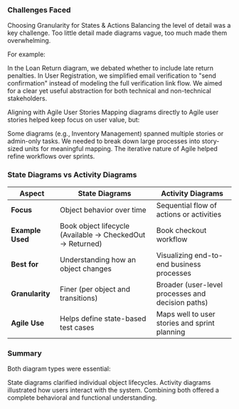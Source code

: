 ### Challenges Faced 

Choosing Granularity for States & Actions
Balancing the level of detail was a key challenge. Too little detail made diagrams vague, too much made them overwhelming.

For example:

In the Loan Return diagram, we debated whether to include late return penalties.
In User Registration, we simplified email verification to "send confirmation" instead of modeling the full verification link flow.
We aimed for a clear yet useful abstraction for both technical and non-technical stakeholders.

Aligning with Agile User Stories
Mapping diagrams directly to Agile user stories helped keep focus on user value, but:

Some diagrams (e.g., Inventory Management) spanned multiple stories or admin-only tasks.
We needed to break down large processes into story-sized units for meaningful mapping.
The iterative nature of Agile helped refine workflows over sprints.


### State Diagrams vs Activity Diagrams

| **Aspect**       | **State Diagrams**                                        | **Activity Diagrams**                             |
|------------------|-----------------------------------------------------------|---------------------------------------------------|
| **Focus**        | Object behavior over time                                 | Sequential flow of actions or activities          |
| **Example Used** | Book object lifecycle (Available → CheckedOut → Returned) | Book checkout workflow                            |
| **Best for**     | Understanding how an object changes                       | Visualizing end-to-end business processes         |
| **Granularity**  | Finer (per object and transitions)                        | Broader (user-level processes and decision paths) |
| **Agile Use**    | Helps define state-based test cases                       | Maps well to user stories and sprint planning     |


### Summary
Both diagram types were essential:

State diagrams clarified individual object lifecycles.
Activity diagrams illustrated how users interact with the system.
Combining both offered a complete behavioral and functional understanding.


